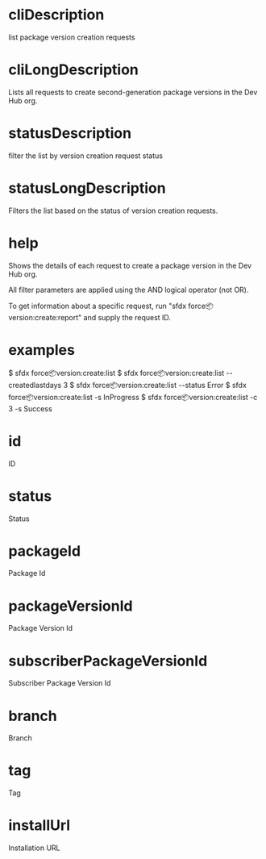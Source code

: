 # cliDescription

list package version creation requests

# cliLongDescription

Lists all requests to create second-generation package versions in the Dev Hub org.

# statusDescription

filter the list by version creation request status

# statusLongDescription

Filters the list based on the status of version creation requests.

# help

Shows the details of each request to create a package version in the Dev Hub org.

All filter parameters are applied using the AND logical operator (not OR).

To get information about a specific request, run "sfdx force:package:version:create:report" and supply the request ID.

# examples

$ sfdx force:package:version:create:list
$ sfdx force:package:version:create:list --createdlastdays 3
$ sfdx force:package:version:create:list --status Error
$ sfdx force:package:version:create:list -s InProgress
$ sfdx force:package:version:create:list -c 3 -s Success

# id

ID

# status

Status

# packageId

Package Id

# packageVersionId

Package Version Id

# subscriberPackageVersionId

Subscriber Package Version Id

# branch

Branch

# tag

Tag

# installUrl

Installation URL
